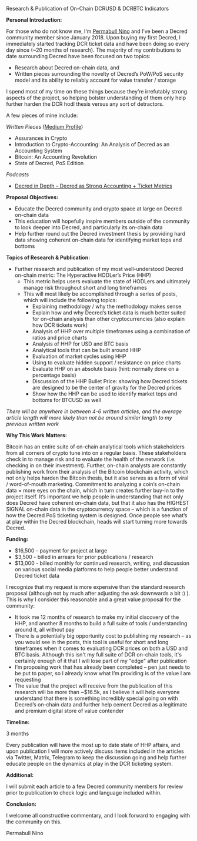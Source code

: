 Research & Publication of On-Chain DCRUSD & DCRBTC Indicators





**Personal Introduction:**

For those who do not know me, I’m [Permabull Nino](https://twitter.com/PermabullNino) and I’ve been a Decred community member since January 2018. Upon buying my first Decred, I immediately started tracking DCR ticket data and have been doing so every day since (~20 months of research). The majority of my contributions to date surrounding Decred have been focused on two topics:

- Research about Decred on-chain data, and
- Written pieces surrounding the novelty of Decred’s PoW/PoS security model and its ability to reliably account for value transfer / storage

I spend most of my time on these things because they’re irrefutably strong aspects of the project, so helping bolster understanding of them only help further harden the DCR hodl thesis versus any sort of detractors. 

A few pieces of mine include:

_Written Pieces_ ([Medium Profile](https://medium.com/@permabullnino))

- Assurances in Crypto
- Introduction to Crypto-Accounting: An Analysis of Decred as an Accounting System
- Bitcoin: An Accounting Revolution
- State of Decred, PoS Edition

_Podcasts_

- [Decred in Depth – Decred as Strong Accounting + Ticket Metrics](https://www.youtube.com/watch?v=HxECplK3kAs)

**Proposal Objectives:**

- Educate the Decred community and crypto space at large on Decred on-chain data
- This education will hopefully inspire members outside of the community to look deeper into Decred, and particularly its on-chain data
- Help further round out the Decred investment thesis by providing hard data showing coherent on-chain data for identifying market tops and bottoms

**Topics of Research & Publication:**

- Further research and publication of my most well-understood Decred on-chain metric: The Hyperactive HODLer’s Price (HHP)
   - This metric helps users evaluate the state of HODLers and ultimately manage risk throughout short and long timeframes
   - This will most likely be accomplished through a series of posts, which will include the following topics:
     - Explaining methodology / why the methodology makes sense
     - Explain how and why Decred’s ticket data is much better suited for on-chain analysis than other cryptocurrencies (also explain how DCR tickets work)
     - Analysis of HHP over multiple timeframes using a combination of ratios and price charts
     - Analysis of HHP for USD and BTC basis
     - Analytical tools that can be built around HHP
     - Evaluation of market cycles using HHP
     - Using to evaluate hidden support / resistance on price charts
     - Evaluate HHP on an absolute basis (hint: normally done on a percentage basis)
     - Discussion of the HHP Bullet Price: showing how Decred tickets are designed to be the center of gravity for the Decred prices
     - Show how the HHP can be used to identify market tops and bottoms for BTCUSD as well

_There will be anywhere in between 4-6 written articles, and the average article length will more likely than not be around similar length to my previous written work_

**Why This Work Matters:**

Bitcoin has an entire suite of on-chain analytical tools which stakeholders from all corners of crypto tune into on a regular basis. These stakeholders check in to manage risk and to evaluate the health of the network (i.e. checking in on their investment). Further, on-chain analysts are constantly publishing work from their analysis of the Bitcoin blockchain activity, which not only helps harden the Bitcoin thesis, but it also serves as a form of viral / word-of-mouth marketing. Commitment to analyzing a coin’s on-chain data = more eyes on the chain, which in turn creates further buy-in to the project itself. It’s important we help people in understanding that not only does Decred have coherent on-chain data, but that it also has the HIGHEST SIGNAL on-chain data in the cryptocurrency space – which is a function of how the Decred PoS ticketing system is designed. Once people see what’s at play within the Decred blockchain, heads will start turning more towards Decred.

**Funding:**

- $16,500 – payment for project at large
- $3,500 - billed in arrears for prior publications / research
- $13,000 - billed monthly for continued research, writing, and discussion on various social media platforms to help people better understand Decred ticket data	

I recognize that my request is more expensive than the standard research proposal (although not by much after adjusting the ask downwards a bit :) ). This is why I consider this reasonable and a great value proposal for the community:

- It took me 12 months of research to make my initial discovery of the HHP, and another 8 months to build a full suite of tools / understanding around it, all without pay 
- There is a potentially big opportunity cost to publishing my research – as you would see in the posts, this tool is useful for short and long timeframes when it comes to evaluating DCR prices on both a USD and BTC basis. Although this isn't my full suite of DCR on-chain tools, it's certainly enough of it that I will lose part of my "edge" after publication
- I’m proposing work that has already been completed – pen just needs to be put to paper, so I already know what I’m providing is of the value I am requesting
- The value that the project will receive from the publication of this research will be more than ~$16.5k, as I believe it will help everyone understand that there is something incredibly special going on with Decred’s on-chain data and further help cement Decred as a legitimate and premium digital store of value contender

**Timeline:**

3 months

Every publication will have the most up to date state of HHP affairs, and upon publication I will more actively discuss items included in the articles via Twitter, Matrix, Telegram to keep the discussion going and help further educate people on the dynamics at play in the DCR ticketing system.

**Additional:** 

I will submit each article to a few Decred community members for review prior to publication to check logic and language included within. 

**Conclusion:**

I welcome all constructive commentary, and I look forward to engaging with the community on this.

Permabull Nino



